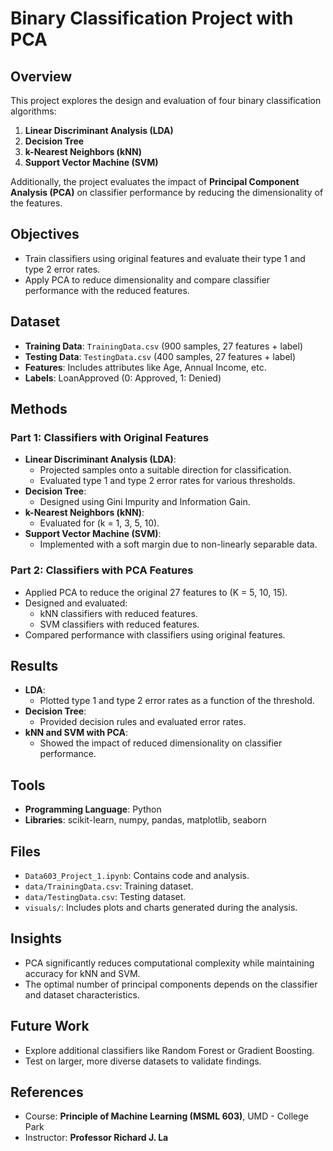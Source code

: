 # Binary Classification Project with PCA

## Overview
This project explores the design and evaluation of four binary classification algorithms:
1. **Linear Discriminant Analysis (LDA)**
2. **Decision Tree**
3. **k-Nearest Neighbors (kNN)**
4. **Support Vector Machine (SVM)**

Additionally, the project evaluates the impact of **Principal Component Analysis (PCA)** on classifier performance by reducing the dimensionality of the features.

## Objectives
- Train classifiers using original features and evaluate their type 1 and type 2 error rates.
- Apply PCA to reduce dimensionality and compare classifier performance with the reduced features.

## Dataset
- **Training Data**: `TrainingData.csv` (900 samples, 27 features + label)
- **Testing Data**: `TestingData.csv` (400 samples, 27 features + label)
- **Features**: Includes attributes like Age, Annual Income, etc.
- **Labels**: LoanApproved (0: Approved, 1: Denied)

## Methods
### Part 1: Classifiers with Original Features
- **Linear Discriminant Analysis (LDA)**:
  - Projected samples onto a suitable direction for classification.
  - Evaluated type 1 and type 2 error rates for various thresholds.
- **Decision Tree**:
  - Designed using Gini Impurity and Information Gain.
- **k-Nearest Neighbors (kNN)**:
  - Evaluated for \(k = 1, 3, 5, 10\).
- **Support Vector Machine (SVM)**:
  - Implemented with a soft margin due to non-linearly separable data.

### Part 2: Classifiers with PCA Features
- Applied PCA to reduce the original 27 features to \(K = 5, 10, 15\).
- Designed and evaluated:
  - kNN classifiers with reduced features.
  - SVM classifiers with reduced features.
- Compared performance with classifiers using original features.

## Results
- **LDA**:
  - Plotted type 1 and type 2 error rates as a function of the threshold.
- **Decision Tree**:
  - Provided decision rules and evaluated error rates.
- **kNN and SVM with PCA**:
  - Showed the impact of reduced dimensionality on classifier performance.

## Tools
- **Programming Language**: Python
- **Libraries**: scikit-learn, numpy, pandas, matplotlib, seaborn

## Files
- `Data603_Project_1.ipynb`: Contains code and analysis.
- `data/TrainingData.csv`: Training dataset.
- `data/TestingData.csv`: Testing dataset.
- `visuals/`: Includes plots and charts generated during the analysis.

## Insights
- PCA significantly reduces computational complexity while maintaining accuracy for kNN and SVM.
- The optimal number of principal components depends on the classifier and dataset characteristics.

## Future Work
- Explore additional classifiers like Random Forest or Gradient Boosting.
- Test on larger, more diverse datasets to validate findings.

## References
- Course: **Principle of Machine Learning (MSML 603)**, UMD - College Park
- Instructor: **Professor Richard J. La**
